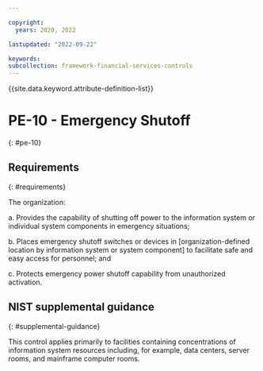 ```yaml
---

copyright:
  years: 2020, 2022

lastupdated: "2022-09-22"

keywords: 
subcollection: framework-financial-services-controls
---
```


{{site.data.keyword.attribute-definition-list}}

# PE-10 - Emergency Shutoff
{: #pe-10}

## Requirements
{: #requirements}

The organization:

a. Provides the capability of shutting off power to the information system or individual system components in emergency situations;

b. Places emergency shutoff switches or devices in [organization-defined location by information system or system component] to facilitate safe and easy access for personnel; and

c. Protects emergency power shutoff capability from unauthorized activation.

## NIST supplemental guidance
{: #supplemental-guidance}

This control applies primarily to facilities containing concentrations of information system resources including, for example, data centers, server rooms, and mainframe computer rooms.

